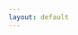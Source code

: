 ```yaml
---
layout: default
---
```


<!-- 
<article class="w-full max-w-none py-8">

  <head>
    <h1 class="font-extrabold leading-tight text-2xl text-gray-900 mb-4">
      {{ page.title | escape }}
    </h1>
    <time class="text-gray-500 text-sm">
      Posted on {{page.date | date: '%b %d, %Y'}}
    </time>
  </head>

  <div class="prose mt-4 max-w-none leading-6">
    {% if page.image %}
    <img
      class="object-cover w-full h-80 rounded"
      src="{{site.baseurl}}{{page.image}}"
    />

    {% endif %}
    <div class="mt-4 text-justify">{{ content }}</div>
  </div>
</article>
-->
